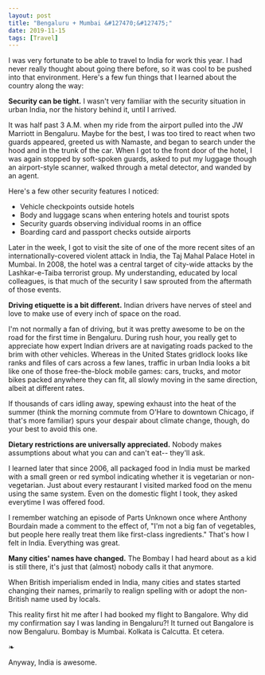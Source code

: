 ```yaml
---
layout: post
title: "Bengaluru + Mumbai &#127470;&#127475;"
date: 2019-11-15
tags: [Travel]
---
```


I was very fortunate to be able to travel to India for work this year. I had never really thought about going there before, so it was cool to be pushed into that environment. Here's a few fun things that I learned about the country along the way:

**Security can be tight.** I wasn't very familiar with the security situation in urban India, nor the history behind it, until I arrived.

It was half past 3 A.M. when my ride from the airport pulled into the JW Marriott in Bengaluru. Maybe for the best, I was too tired to react when two guards appeared, greeted us with Namaste, and began to search under the hood and in the trunk of the car. When I got to the front door of the hotel, I was again stopped by soft-spoken guards, asked to put my luggage though an airport-style scanner, walked through a metal detector, and wanded by an agent.

Here's a few other security features I noticed:

- Vehicle checkpoints outside hotels
- Body and luggage scans when entering hotels and tourist spots
- Security guards observing individual rooms in an office
- Boarding card and passport checks outside airports

Later in the week, I got to visit the site of one of the more recent sites of an internationally-covered violent attack in India, the Taj Mahal Palace Hotel in Mumbai. In 2008, the hotel was a central target of city-wide attacks by the Lashkar-e-Taiba terrorist group. My understanding, educated by local colleagues, is that much of the security I saw sprouted from the aftermath of those events.

**Driving etiquette is a bit different.** Indian drivers have nerves of steel and love to make use of every inch of space on the road.

I'm not normally a fan of driving, but it was pretty awesome to be on the road for the first time in Bengaluru. During rush hour, you really get to appreciate how expert Indian drivers are at navigating roads packed to the brim with other vehicles. Whereas in the United States gridlock looks like ranks and files of cars across a few lanes, traffic in urban India looks a bit like one of those free-the-block mobile games: cars, trucks, and motor bikes packed anywhere they can fit, all slowly moving in the same direction, albeit at different rates.

If thousands of cars idling away, spewing exhaust into the heat of the summer (think the morning commute from O'Hare to downtown Chicago, if that's more familiar) spurs your despair about climate change, though, do your best to avoid this one.

**Dietary restrictions are universally appreciated.** Nobody makes assumptions about what you can and can't eat-- they'll ask.

I learned later that since 2006, all packaged food in India must be marked with a small green or red symbol indicating whether it is vegetarian or non-vegetarian. Just about every restaurant I visited marked food on the menu using the same system. Even on the domestic flight I took, they asked everytime I was offered food.

I remember watching an episode of Parts Unknown once where Anthony Bourdain made a comment to the effect of, "I'm not a big fan of vegetables, but people here really treat them like first-class ingredients." That's how I felt in India. Everything was great.

**Many cities' names have changed.** The Bombay I had heard about as a kid is still there, it's just that (almost) nobody calls it that anymore.

When British imperialism ended in India, many cities and states started changing their names, primarily to realign spelling with or adopt the non-British name used by locals.

This reality first hit me after I had booked my flight to Bangalore. Why did my confirmation say I was landing in Bengaluru?! It turned out Bangalore is now Bengaluru. Bombay is Mumbai. Kolkata is Calcutta. Et cetera.

&#10087;

Anyway, India is awesome.
